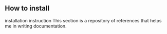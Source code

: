 ## How to install
installation instruction
This section is a repository of references that helps me in writing documentation.

